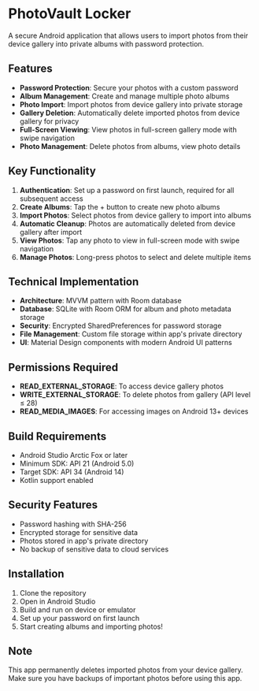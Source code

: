 # PhotoVault Locker

A secure Android application that allows users to import photos from their device gallery into private albums with password protection.

## Features

- **Password Protection**: Secure your photos with a custom password
- **Album Management**: Create and manage multiple photo albums
- **Photo Import**: Import photos from device gallery into private storage
- **Gallery Deletion**: Automatically delete imported photos from device gallery for privacy
- **Full-Screen Viewing**: View photos in full-screen gallery mode with swipe navigation
- **Photo Management**: Delete photos from albums, view photo details

## Key Functionality

1. **Authentication**: Set up a password on first launch, required for all subsequent access
2. **Create Albums**: Tap the + button to create new photo albums
3. **Import Photos**: Select photos from device gallery to import into albums
4. **Automatic Cleanup**: Photos are automatically deleted from device gallery after import
5. **View Photos**: Tap any photo to view in full-screen mode with swipe navigation
6. **Manage Photos**: Long-press photos to select and delete multiple items

## Technical Implementation

- **Architecture**: MVVM pattern with Room database
- **Database**: SQLite with Room ORM for album and photo metadata storage
- **Security**: Encrypted SharedPreferences for password storage
- **File Management**: Custom file storage within app's private directory
- **UI**: Material Design components with modern Android UI patterns

## Permissions Required

- **READ_EXTERNAL_STORAGE**: To access device gallery photos
- **WRITE_EXTERNAL_STORAGE**: To delete photos from gallery (API level ≤ 28)
- **READ_MEDIA_IMAGES**: For accessing images on Android 13+ devices

## Build Requirements

- Android Studio Arctic Fox or later
- Minimum SDK: API 21 (Android 5.0)
- Target SDK: API 34 (Android 14)
- Kotlin support enabled

## Security Features

- Password hashing with SHA-256
- Encrypted storage for sensitive data
- Photos stored in app's private directory
- No backup of sensitive data to cloud services

## Installation

1. Clone the repository
2. Open in Android Studio
3. Build and run on device or emulator
4. Set up your password on first launch
5. Start creating albums and importing photos!

## Note

This app permanently deletes imported photos from your device gallery. Make sure you have backups of important photos before using this app.

